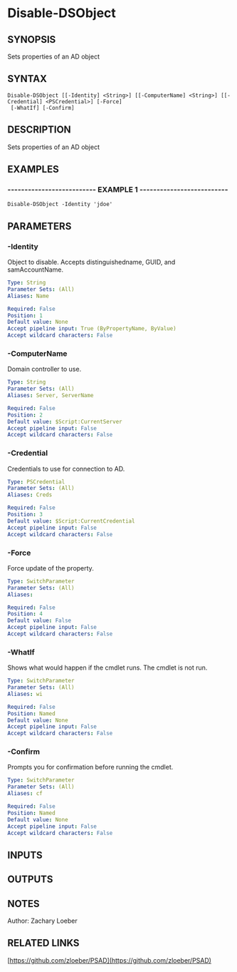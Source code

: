 ﻿---
external help file: PSAD-help.xml
online version: https://github.com/zloeber/PSAD
schema: 2.0.0
---

# Disable-DSObject

## SYNOPSIS
Sets properties of an AD object

## SYNTAX

```
Disable-DSObject [[-Identity] <String>] [[-ComputerName] <String>] [[-Credential] <PSCredential>] [-Force]
 [-WhatIf] [-Confirm]
```

## DESCRIPTION
Sets properties of an AD object

## EXAMPLES

### -------------------------- EXAMPLE 1 --------------------------
```
Disable-DSObject -Identity 'jdoe'
```

## PARAMETERS

### -Identity
Object to disable.
Accepts distinguishedname, GUID, and samAccountName.

```yaml
Type: String
Parameter Sets: (All)
Aliases: Name

Required: False
Position: 1
Default value: None
Accept pipeline input: True (ByPropertyName, ByValue)
Accept wildcard characters: False
```

### -ComputerName
Domain controller to use.

```yaml
Type: String
Parameter Sets: (All)
Aliases: Server, ServerName

Required: False
Position: 2
Default value: $Script:CurrentServer
Accept pipeline input: False
Accept wildcard characters: False
```

### -Credential
Credentials to use for connection to AD.

```yaml
Type: PSCredential
Parameter Sets: (All)
Aliases: Creds

Required: False
Position: 3
Default value: $Script:CurrentCredential
Accept pipeline input: False
Accept wildcard characters: False
```

### -Force
Force update of the property.

```yaml
Type: SwitchParameter
Parameter Sets: (All)
Aliases: 

Required: False
Position: 4
Default value: False
Accept pipeline input: False
Accept wildcard characters: False
```

### -WhatIf
Shows what would happen if the cmdlet runs.
The cmdlet is not run.

```yaml
Type: SwitchParameter
Parameter Sets: (All)
Aliases: wi

Required: False
Position: Named
Default value: None
Accept pipeline input: False
Accept wildcard characters: False
```

### -Confirm
Prompts you for confirmation before running the cmdlet.

```yaml
Type: SwitchParameter
Parameter Sets: (All)
Aliases: cf

Required: False
Position: Named
Default value: None
Accept pipeline input: False
Accept wildcard characters: False
```

## INPUTS

## OUTPUTS

## NOTES
Author: Zachary Loeber

## RELATED LINKS

[https://github.com/zloeber/PSAD](https://github.com/zloeber/PSAD)


